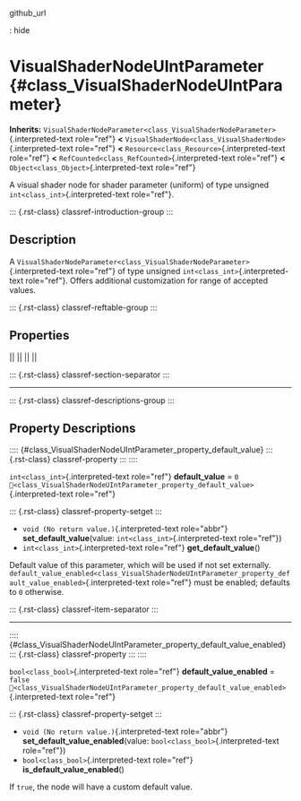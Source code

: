 github_url

:   hide

# VisualShaderNodeUIntParameter {#class_VisualShaderNodeUIntParameter}

**Inherits:**
`VisualShaderNodeParameter<class_VisualShaderNodeParameter>`{.interpreted-text
role="ref"} **\<**
`VisualShaderNode<class_VisualShaderNode>`{.interpreted-text role="ref"}
**\<** `Resource<class_Resource>`{.interpreted-text role="ref"} **\<**
`RefCounted<class_RefCounted>`{.interpreted-text role="ref"} **\<**
`Object<class_Object>`{.interpreted-text role="ref"}

A visual shader node for shader parameter (uniform) of type unsigned
`int<class_int>`{.interpreted-text role="ref"}.

::: {.rst-class}
classref-introduction-group
:::

## Description

A
`VisualShaderNodeParameter<class_VisualShaderNodeParameter>`{.interpreted-text
role="ref"} of type unsigned `int<class_int>`{.interpreted-text
role="ref"}. Offers additional customization for range of accepted
values.

::: {.rst-class}
classref-reftable-group
:::

## Properties

||
||
||
||

::: {.rst-class}
classref-section-separator
:::

------------------------------------------------------------------------

::: {.rst-class}
classref-descriptions-group
:::

## Property Descriptions

:::: {#class_VisualShaderNodeUIntParameter_property_default_value}
::: {.rst-class}
classref-property
:::
::::

`int<class_int>`{.interpreted-text role="ref"} **default_value** = `0`
`🔗<class_VisualShaderNodeUIntParameter_property_default_value>`{.interpreted-text
role="ref"}

::: {.rst-class}
classref-property-setget
:::

- `void (No return value.)`{.interpreted-text role="abbr"}
  **set_default_value**(value: `int<class_int>`{.interpreted-text
  role="ref"})
- `int<class_int>`{.interpreted-text role="ref"} **get_default_value**()

Default value of this parameter, which will be used if not set
externally.
`default_value_enabled<class_VisualShaderNodeUIntParameter_property_default_value_enabled>`{.interpreted-text
role="ref"} must be enabled; defaults to `0` otherwise.

::: {.rst-class}
classref-item-separator
:::

------------------------------------------------------------------------

:::: {#class_VisualShaderNodeUIntParameter_property_default_value_enabled}
::: {.rst-class}
classref-property
:::
::::

`bool<class_bool>`{.interpreted-text role="ref"}
**default_value_enabled** = `false`
`🔗<class_VisualShaderNodeUIntParameter_property_default_value_enabled>`{.interpreted-text
role="ref"}

::: {.rst-class}
classref-property-setget
:::

- `void (No return value.)`{.interpreted-text role="abbr"}
  **set_default_value_enabled**(value:
  `bool<class_bool>`{.interpreted-text role="ref"})
- `bool<class_bool>`{.interpreted-text role="ref"}
  **is_default_value_enabled**()

If `true`, the node will have a custom default value.
